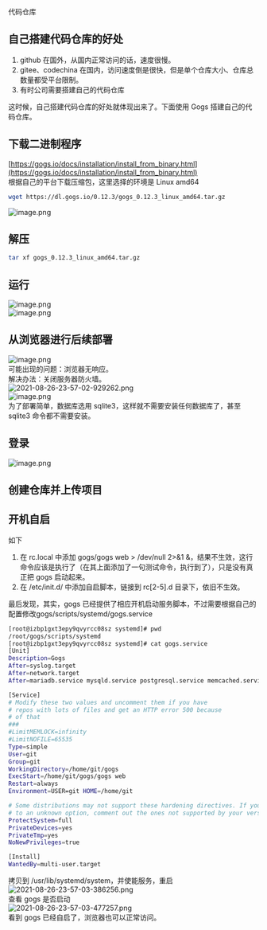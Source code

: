 代码仓库
<a name="fSSyR"></a>
## 自己搭建代码仓库的好处

1. github 在国外，从国内正常访问的话，速度很慢。
2. gitee、codechina 在国内，访问速度倒是很快，但是单个仓库大小、仓库总数量都受平台限制。
3. 有时公司需要搭建自己的代码仓库

这时候，自己搭建代码仓库的好处就体现出来了。下面使用 Gogs 搭建自己的代码仓库。
<a name="uNMZg"></a>
## 下载二进制程序
[https://gogs.io/docs/installation/install_from_binary.html](https://gogs.io/docs/installation/install_from_binary.html)<br />根据自己的平台下载压缩包，这里选择的环境是 Linux amd64
```bash
wget https://dl.gogs.io/0.12.3/gogs_0.12.3_linux_amd64.tar.gz
```
![image.png](https://cdn.nlark.com/yuque/0/2021/png/396745/1629993224229-82723e10-efe4-4fa1-ad6d-ef04386f9367.png#clientId=u8c6d5653-fbd8-4&from=paste&height=247&id=u135c83ab&originHeight=740&originWidth=3323&originalType=binary&ratio=1&size=872222&status=done&style=none&taskId=u57e877cd-d3fd-4a2d-9e4c-1ea3f34255b&width=1107.6666666666667)
<a name="Sxsc6"></a>
## 解压
```bash
tar xf gogs_0.12.3_linux_amd64.tar.gz
```
<a name="BTcOm"></a>
## 运行
![image.png](https://cdn.nlark.com/yuque/0/2021/png/396745/1629993311408-fc99b960-8162-462c-b76f-ed7608f71f9a.png#clientId=u8c6d5653-fbd8-4&from=paste&height=469&id=u2aeaf980&originHeight=1406&originWidth=3323&originalType=binary&ratio=1&size=1621914&status=done&style=none&taskId=u5e3ed205-098c-424d-9a4b-55e88eb4e92&width=1107.6666666666667)<br />![image.png](https://cdn.nlark.com/yuque/0/2021/png/396745/1629993328766-6c23c863-b114-4f75-a2de-5cd6b226d1af.png#clientId=u8c6d5653-fbd8-4&from=paste&height=583&id=u495e2f10&originHeight=1750&originWidth=3323&originalType=binary&ratio=1&size=2140624&status=done&style=none&taskId=u19e93545-f3cd-49cb-afa1-8904b359a28&width=1107.6666666666667)
<a name="tcD1n"></a>
## 从浏览器进行后续部署
![image.png](https://cdn.nlark.com/yuque/0/2021/png/396745/1629993545843-32cf1f11-2d68-4c44-bab0-17fbc31ea372.png#clientId=u8c6d5653-fbd8-4&from=paste&height=600&id=u01efbb2c&originHeight=1801&originWidth=3840&originalType=binary&ratio=1&size=241521&status=done&style=shadow&taskId=ub4b2aafc-394e-4b7d-87dc-54a81474d70&width=1280)<br />可能出现的问题：浏览器无响应。<br />解决办法：关闭服务器防火墙。<br />![2021-08-26-23-57-02-929262.png](https://cdn.nlark.com/yuque/0/2021/png/396745/1629993430172-4926e3be-070c-4206-bf6b-2b126e86ec33.png#clientId=u8c6d5653-fbd8-4&from=ui&id=u905edc11&originHeight=78&originWidth=710&originalType=binary&ratio=1&size=10851&status=done&style=shadow&taskId=ucb439687-8c12-4fb9-99ca-680ab57988e)<br />![image.png](https://cdn.nlark.com/yuque/0/2021/png/396745/1629993388753-deaa746e-675e-4c46-8a44-fd6d2278a894.png#clientId=u8c6d5653-fbd8-4&from=paste&height=600&id=u3fc06d99&originHeight=1799&originWidth=3840&originalType=binary&ratio=1&size=321397&status=done&style=shadow&taskId=uad3464e3-9b33-470b-935e-5f1e50827b4&width=1280)<br />为了部署简单，数据库选用 sqlite3，这样就不需要安装任何数据库了，甚至 sqlite3 命令都不需要安装。
<a name="HLBlv"></a>
## 登录
![image.png](https://cdn.nlark.com/yuque/0/2021/png/396745/1629993549092-5534ab62-2a63-43e4-b6c7-1c1090dd8351.png#clientId=u8c6d5653-fbd8-4&from=paste&height=600&id=ud83c73be&originHeight=1801&originWidth=3840&originalType=binary&ratio=1&size=241521&status=done&style=shadow&taskId=uc63e7438-ea86-4223-b77f-86a455d4f42&width=1280)
<a name="rNMe7"></a>
## 创建仓库并上传项目
<a name="bUNgj"></a>
## 开机自启
如下

1. 在 rc.local 中添加 gogs/gogs web > /dev/null 2>&1 &，结果不生效，这行命令应该是执行了（在其上面添加了一句测试命令，执行到了），只是没有真正把 gogs 启动起来。
2. 在 /etc/init.d/ 中添加自启脚本，链接到 rc[2-5].d 目录下，依旧不生效。

最后发现，其实，gogs 已经提供了相应开机启动服务脚本，不过需要根据自己的配置修改gogs/scripts/systemd/gogs.service
```bash
[root@izbp1gxt3epy9qvyrcc08sz systemd]# pwd
/root/gogs/scripts/systemd
[root@izbp1gxt3epy9qvyrcc08sz systemd]# cat gogs.service
[Unit]
Description=Gogs
After=syslog.target
After=network.target
After=mariadb.service mysqld.service postgresql.service memcached.service redis.service

[Service]
# Modify these two values and uncomment them if you have
# repos with lots of files and get an HTTP error 500 because
# of that
###
#LimitMEMLOCK=infinity
#LimitNOFILE=65535
Type=simple
User=git
Group=git
WorkingDirectory=/home/git/gogs
ExecStart=/home/git/gogs/gogs web
Restart=always
Environment=USER=git HOME=/home/git

# Some distributions may not support these hardening directives. If you cannot start the service due
# to an unknown option, comment out the ones not supported by your version of systemd.
ProtectSystem=full
PrivateDevices=yes
PrivateTmp=yes
NoNewPrivileges=true

[Install]
WantedBy=multi-user.target
```
拷贝到 /usr/lib/systemd/system，并使能服务，重启<br />![2021-08-26-23-57-03-386256.png](https://cdn.nlark.com/yuque/0/2021/png/396745/1629993642223-bea56fbb-3ee7-40fe-8fdf-63c5d9b86bd2.png#clientId=u8c6d5653-fbd8-4&from=ui&id=lH5Ue&originHeight=97&originWidth=709&originalType=binary&ratio=1&size=21232&status=done&style=none&taskId=ue6f3ec3b-2f5b-4688-a19c-bbaa10a5903)<br />查看 gogs 是否启动<br />![2021-08-26-23-57-03-477257.png](https://cdn.nlark.com/yuque/0/2021/png/396745/1629993642216-b0a8aeb9-9f73-4645-a037-4f232d136182.png#clientId=u8c6d5653-fbd8-4&from=ui&id=ysZKM&originHeight=102&originWidth=703&originalType=binary&ratio=1&size=8214&status=done&style=shadow&taskId=uc976b838-fac8-40f9-a624-d93c2fd5342)<br />看到 gogs 已经自启了，浏览器也可以正常访问。
